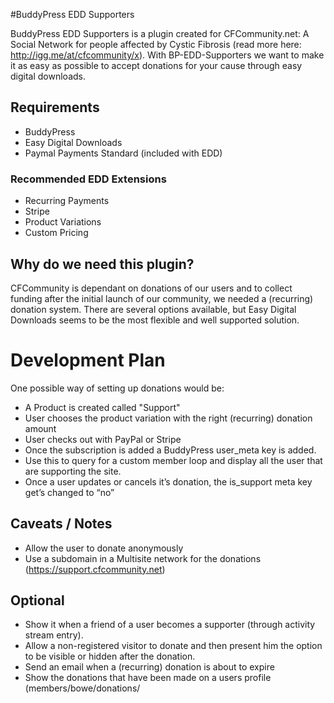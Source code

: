 #BuddyPress EDD Supporters

BuddyPress EDD Supporters is a plugin created for CFCommunity.net: A Social Network for people affected by Cystic Fibrosis (read more here: http://igg.me/at/cfcommunity/x). With BP-EDD-Supporters we want to make it as easy as possible to accept donations for your cause through easy digital downloads. 

## Requirements

- BuddyPress
- Easy Digital Downloads
- Paymal Payments Standard (included with EDD)

### Recommended EDD Extensions
- Recurring Payments
- Stripe
- Product Variations 
- Custom Pricing

## Why do we need this plugin?

CFCommunity is dependant on donations of our users and to collect funding after the initial launch of our community, we needed a (recurring) donation system. There are several options available, but Easy Digital Downloads seems to be the most flexible and well  supported solution. 


# Development Plan

One possible way of setting up  donations would be:

- A Product is created called "Support"
- User chooses the product variation with the right (recurring) donation amount
- User checks out with PayPal or Stripe
- Once the subscription is added a BuddyPress user_meta key is added.
- Use this to query for a custom member loop and display all the user that are supporting the site.
- Once a user updates or cancels it’s donation, the is_support meta key get’s changed to “no”

## Caveats / Notes

- Allow the user to donate anonymously 
- Use a subdomain in a Multisite network for the donations (https://support.cfcommunity.net)

## Optional

- Show it when a friend of a user becomes a supporter (through activity stream entry).
- Allow a non-registered visitor to donate and then present him the option to be visible or hidden after the donation.
- Send an email when a (recurring) donation is about to expire
- Show the donations that have been made on a users profile (members/bowe/donations/


